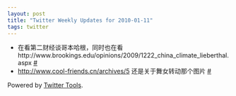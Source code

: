 ```yaml
---
layout: post
title: "Twitter Weekly Updates for 2010-01-11"
tags: twitter
---
```


<ul class="aktt_tweet_digest">
	<li>在看第二财经谈哥本哈根，同时也在看http://www.brookings.edu/opinions/2009/1222_china_climate_lieberthal.aspx <a href="http://twitter.com/Joshua_C/statuses/7557841646">#</a></li>
	<li><a href="http://www.cool-friends.cn/archives/5" rel="nofollow">http://www.cool-friends.cn/archives/5</a> 还是关于舞女转动那个图片 <a href="http://twitter.com/Joshua_C/statuses/7391581351">#</a></li>
</ul>
<p class="aktt_credit">Powered by <a href="http://alexking.org/projects/wordpress">Twitter Tools</a>.</p>
